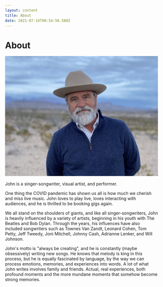 ```yaml
---
layout: content
title: About
date: 2021-07-16T00:54:50.580Z
---
```

# About

![john](/images/uploads/img_8939-copy.jpg "JohnBigBend")

John is a singer-songwriter, visual artist, and performer.

One thing the COVID pandemic has shown us all is how much we cherish and miss live music. John loves to play live, loves interacting with audiences, and he is thrilled to be booking gigs again.

We all stand on the shoulders of giants, and like all singer-songwriters, John is heavily influenced by a variety of artists, beginning in his youth with The Beatles and Bob Dylan. Through the years, his influences have also included songwriters such as Townes Van Zandt, Leonard Cohen, Tom Petty, Jeff Tweedy, Joni Mitchell, Johnny Cash, Adrianne Lenker, and Will Johnson.

John's motto is "always be creating", and he is constantly (maybe obsessively) writing new songs. He knows that melody is king in this process, but he is equally fascinated by language, by the way we can process emotions, memories, and experiences into words. A lot of what John writes involves family and friends. Actual, real experiences, both profound moments and the more mundane moments that somehow become strong memories.